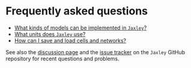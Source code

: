 # Frequently asked questions

- [What kinds of models can be implemented in `Jaxley`?](faq/question_03.md)
- [What units does `Jaxley` use?](faq/question_01.md)
- [How can I save and load cells and networks?](faq/question_02.md)

See also the [discussion page](https://github.com/jaxleyverse/jaxley/discussions) and the [issue
tracker](https://github.com/jaxleyverse/jaxley/issues) on the `Jaxley` GitHub repository for
recent questions and problems.
